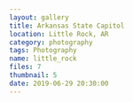 ```yaml
---
layout: gallery
title: Arkansas State Capitol
location: Little Rock, AR
category: photography
tags: Photography
name: little_rock
files: 7
thumbnail: 5
date: 2019-06-29 20:30:00
---
```

